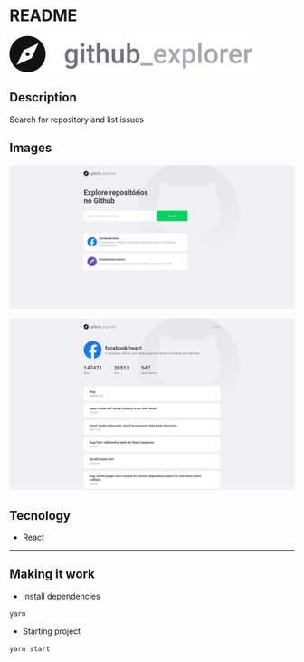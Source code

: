# README

![README/logo.svg](README/logo.svg)

## Description

Search for repository and list issues

## Images

![README/screencapture-localhost-3000-1587743190464.png](README/screencapture-localhost-3000-1587743190464.png)

![README/screencapture-localhost-3000-repositories-facebook-react-1587743242174.png](README/screencapture-localhost-3000-repositories-facebook-react-1587743242174.png)

## Tecnology

- React

---

## Making it work

- Install dependencies

```jsx
yarn
```

- Starting project

```jsx
yarn start
```